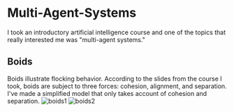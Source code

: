 # Multi-Agent-Systems
I took an introductory artificial intelligence course and one of the topics that really interested me was "multi-agent systems."

## Boids
Boids illustrate flocking behavior. According to the slides from the course I took, boids are subject to three forces: cohesion, alignment, and separation. I've made a simplified model that only takes account of cohesion and separation.
![boids1](https://cloud.githubusercontent.com/assets/8814511/6649534/639cc3ec-c9c2-11e4-96ca-0d39b67da5bb.png)
![boids2](https://cloud.githubusercontent.com/assets/8814511/6649536/660b8b9a-c9c2-11e4-8a17-e80666e35829.png)

